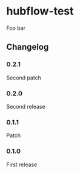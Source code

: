 # hubflow-test

Foo bar

## Changelog

### 0.2.1

Second patch

### 0.2.0

Second release

### 0.1.1

Patch

### 0.1.0

First release
